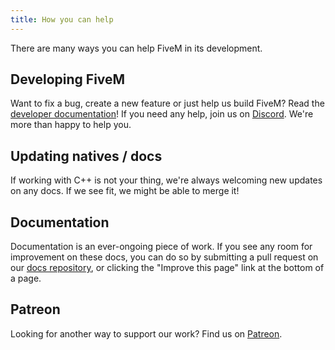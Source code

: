 ```yaml
---
title: How you can help
---
```


There are many ways you can help FiveM in its development.

Developing FiveM
----------------

Want to fix a bug, create a new feature or just help us build FiveM? Read the [developer documentation][developer-docs]!
If you need any help, join us on [Discord][discord]. We're more than happy to help you.

Updating natives / docs
------------------

If working with C++ is not your thing, we're always welcoming new updates on any docs. If we see fit, we might be able to merge it!

Documentation
-------------

Documentation is an ever-ongoing piece of work. If you see any room for improvement on these docs, you can do so by
submitting a pull request on our [docs repository][docs-rep], or clicking the "Improve this page" link at the bottom of
a page.

Patreon
-------

Looking for another way to support our work? Find us on [Patreon][patreon].

[developer-docs]: /docs/developers
[discord]: https://discord.gg/fivem
[docs-rep]: https://github.com/citizenfx/fivem-docs
[patreon]: https://patreon.com/fivem
